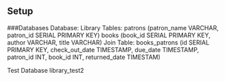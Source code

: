 ## Setup
###Databases
  Database: Library
    Tables:
      patrons (patron_name VARCHAR, patron_id SERIAL PRIMARY KEY)
      books (book_id SERIAL PRIMARY KEY, author VARCHAR, title VARCHAR)
    Join Table:
      books_patrons (id SERIAL PRIMARY KEY, check_out_date TIMESTAMP, due_date TIMESTAMP, patron_id INT,   book_id INT, returned_date TIMESTAM)



Test Database
  library_test2 
